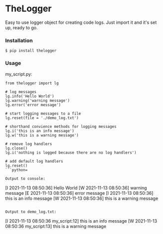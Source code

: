 # TheLogger

Easy to use logger object for creating code logs. Just import it and it's set up, ready to go.

### Installation

```
$ pip install thelogger
```

### Usage

my_script.py:
```python=
from thelogger import lg

# log messages
lg.info('Hello World')
lg.warning('warning message')
lg.error('error message')

# start logging messages to a file
lg.reset(file = './demo_log.txt')

# shorthand convience methods for logging messages
lg.i('this is an info message')
lg.w('this is a warning message')

# remove log handlers
lg.close()
lg.i('nothing is logged because there are no log handlers')

# add default log handlers
lg.reset()
```python=

Output to console:
```
[I 2021-11-13 08:50:36] Hello World
[W 2021-11-13 08:50:36] warning message
[E 2021-11-13 08:50:36] error message
[I 2021-11-13 08:50:36] this is an info message
[W 2021-11-13 08:50:36] this is a warning message
```

Output to demo_log.txt:
```
[I 2021-11-13 08:50:36 my_script:12] this is an info message
[W 2021-11-13 08:50:36 my_script:13] this is a warning message
```

